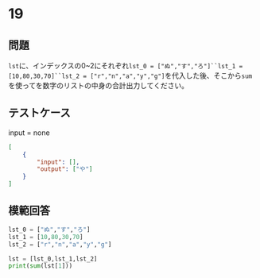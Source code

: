 # 19
## 問題

`lst`に、インデックスの0~2にそれぞれ`lst_0 = ["ぬ","す","ろ"]``lst_1 = [10,80,30,70]``lst_2 = ["r","n","a","y","g"]`を代入した後、そこから`sum`を使ってを数字のリストの中身の合計出力してください。

## テストケース
input = none
```json
[
	{
		"input": [],
		"output": ["や"]
	}
]
```

## 模範回答
```python
lst_0 = ["ぬ","す","ろ"]
lst_1 = [10,80,30,70]
lst_2 = ["r","n","a","y","g"]

lst = [lst_0,lst_1,lst_2]
print(sum(lst[1]))
```